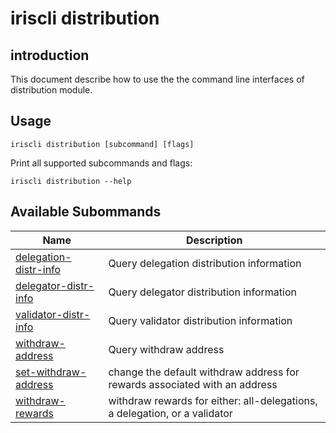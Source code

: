 # iriscli distribution 

## introduction

This document describe how to use the the command line interfaces of distribution module.

## Usage

```shell
iriscli distribution [subcommand] [flags]
```

Print all supported subcommands and flags:

```shell
iriscli distribution --help
```

## Available Subommands

| Name                            | Description                                                   |
| --------------------------------| --------------------------------------------------------------|
| [delegation-distr-info](delegation-distr-info.md) | Query delegation distribution information |
| [delegator-distr-info](delegator-distr-info.md) | Query delegator distribution information |
| [validator-distr-info](validator-distr-info.md) | Query validator distribution information |
| [withdraw-address](withdraw-address.md) | Query withdraw address |
| [set-withdraw-address](set-withdraw-address.md)  | change the default withdraw address for rewards associated with an address |
| [withdraw-rewards](withdraw-rewards.md) | withdraw rewards for either: all-delegations, a delegation, or a validator |
